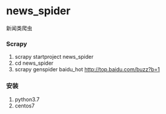 # news_spider
新闻类爬虫

### Scrapy 
1. scrapy startproject news_spider
2. cd news_spider
3. scrapy genspider baidu_hot http://top.baidu.com/buzz?b=1
### 安装
1. python3.7
2. centos7
